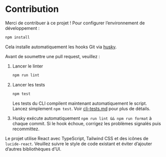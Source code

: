 # Contribution

Merci de contribuer à ce projet ! Pour configurer l’environnement de développement :

```bash
npm install
```

Cela installe automatiquement les hooks Git via [husky](https://typicode.github.io/husky).

Avant de soumettre une pull request, veuillez :

1. Lancer le linter

   ```bash
   npm run lint
   ```

2. Lancer les tests

   ```bash
   npm test
   ```

   Les tests du CLI compilent maintenant automatiquement le script.
   Lancez simplement `npm test`.
   Voir [cli-tests.md](cli-tests.md) pour plus de détails.

3. Husky exécute automatiquement `npm run lint && npm run format` à chaque commit.
   Si le hook échoue, corrigez les problèmes signalés puis recommittez.

Le projet utilise React avec TypeScript, Tailwind CSS et des icônes de `lucide-react`.
Veuillez suivre le style de code existant et éviter d’ajouter d’autres bibliothèques d’UI.

